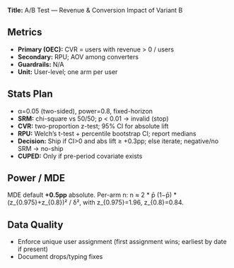 **Title:** A/B Test — Revenue & Conversion Impact of Variant B

## Metrics
- **Primary (OEC):** CVR = users with revenue > 0 / users
- **Secondary:** RPU; AOV among converters
- **Guardrails:** N/A
- **Unit:** User-level; one arm per user

## Stats Plan
- α=0.05 (two-sided), power=0.8, fixed-horizon
- **SRM:** chi-square vs 50/50; p < 0.01 → invalid (stop)
- **CVR:** two-proportion z-test; 95% CI for absolute lift
- **RPU:** Welch’s t-test + percentile bootstrap CI; report medians
- **Decision:** Ship if CI>0 and abs lift ≥ +0.3pp; else iterate; negative/no SRM → no-ship
- **CUPED:** Only if pre-period covariate exists

## Power / MDE
MDE default **+0.5pp** absolute. Per-arm n:
n ≈ 2 * p̄ (1−p̄) * (z_{0.975}+z_{0.8})² / δ², with z_{0.975}=1.96, z_{0.8}=0.84.

## Data Quality
- Enforce unique user assignment (first assignment wins; earliest by date if present)
- Document drops/typing fixes
